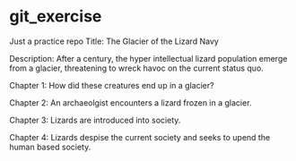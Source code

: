 # git_exercise
Just a practice repo
Title: The Glacier of the Lizard Navy

Description: After a century, the hyper intellectual lizard population emerge from a glacier, threatening to wreck havoc on the current status quo.

Chapter 1: How did these creatures end up in a glacier?

Chapter 2: An archaeolgist encounters a lizard frozen in a glacier.

Chapter 3: Lizards are introduced into society.

Chapter 4: Lizards despise the current society and seeks to upend the human based society.  
